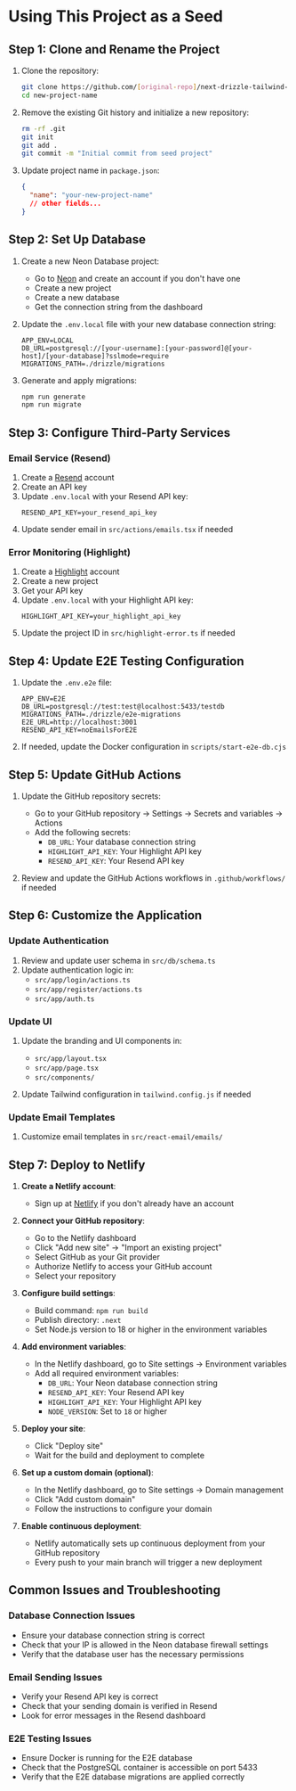 # Using This Project as a Seed

## Step 1: Clone and Rename the Project

1. Clone the repository:

   ```bash
   git clone https://github.com/[original-repo]/next-drizzle-tailwind-auth.git new-project-name
   cd new-project-name
   ```

2. Remove the existing Git history and initialize a new repository:

   ```bash
   rm -rf .git
   git init
   git add .
   git commit -m "Initial commit from seed project"
   ```

3. Update project name in `package.json`:
   ```json
   {
     "name": "your-new-project-name"
     // other fields...
   }
   ```

## Step 2: Set Up Database

1. Create a new Neon Database project:

   - Go to [Neon](https://neon.tech/) and create an account if you don't have one
   - Create a new project
   - Create a new database
   - Get the connection string from the dashboard

2. Update the `.env.local` file with your new database connection string:

   ```
   APP_ENV=LOCAL
   DB_URL=postgresql://[your-username]:[your-password]@[your-host]/[your-database]?sslmode=require
   MIGRATIONS_PATH=./drizzle/migrations
   ```

3. Generate and apply migrations:
   ```bash
   npm run generate
   npm run migrate
   ```

## Step 3: Configure Third-Party Services

### Email Service (Resend)

1. Create a [Resend](https://resend.com/) account
2. Create an API key
3. Update `.env.local` with your Resend API key:
   ```
   RESEND_API_KEY=your_resend_api_key
   ```
4. Update sender email in `src/actions/emails.tsx` if needed

### Error Monitoring (Highlight)

1. Create a [Highlight](https://highlight.io/) account
2. Create a new project
3. Get your API key
4. Update `.env.local` with your Highlight API key:
   ```
   HIGHLIGHT_API_KEY=your_highlight_api_key
   ```
5. Update the project ID in `src/highlight-error.ts` if needed

## Step 4: Update E2E Testing Configuration

1. Update the `.env.e2e` file:

   ```
   APP_ENV=E2E
   DB_URL=postgresql://test:test@localhost:5433/testdb
   MIGRATIONS_PATH=./drizzle/e2e-migrations
   E2E_URL=http://localhost:3001
   RESEND_API_KEY=noEmailsForE2E
   ```

2. If needed, update the Docker configuration in `scripts/start-e2e-db.cjs`

## Step 5: Update GitHub Actions

1. Update the GitHub repository secrets:

   - Go to your GitHub repository → Settings → Secrets and variables → Actions
   - Add the following secrets:
     - `DB_URL`: Your database connection string
     - `HIGHLIGHT_API_KEY`: Your Highlight API key
     - `RESEND_API_KEY`: Your Resend API key

2. Review and update the GitHub Actions workflows in `.github/workflows/` if needed

## Step 6: Customize the Application

### Update Authentication

1. Review and update user schema in `src/db/schema.ts`
2. Update authentication logic in:
   - `src/app/login/actions.ts`
   - `src/app/register/actions.ts`
   - `src/app/auth.ts`

### Update UI

1. Update the branding and UI components in:

   - `src/app/layout.tsx`
   - `src/app/page.tsx`
   - `src/components/`

2. Update Tailwind configuration in `tailwind.config.js` if needed

### Update Email Templates

1. Customize email templates in `src/react-email/emails/`

## Step 7: Deploy to Netlify

1. **Create a Netlify account**:

   - Sign up at [Netlify](https://app.netlify.com/signup) if you don't already have an account

2. **Connect your GitHub repository**:

   - Go to the Netlify dashboard
   - Click "Add new site" → "Import an existing project"
   - Select GitHub as your Git provider
   - Authorize Netlify to access your GitHub account
   - Select your repository

3. **Configure build settings**:

   - Build command: `npm run build`
   - Publish directory: `.next`
   - Set Node.js version to 18 or higher in the environment variables

4. **Add environment variables**:

   - In the Netlify dashboard, go to Site settings → Environment variables
   - Add all required environment variables:
     - `DB_URL`: Your Neon database connection string
     - `RESEND_API_KEY`: Your Resend API key
     - `HIGHLIGHT_API_KEY`: Your Highlight API key
     - `NODE_VERSION`: Set to `18` or higher

5. **Deploy your site**:

   - Click "Deploy site"
   - Wait for the build and deployment to complete

6. **Set up a custom domain (optional)**:

   - In the Netlify dashboard, go to Site settings → Domain management
   - Click "Add custom domain"
   - Follow the instructions to configure your domain

7. **Enable continuous deployment**:
   - Netlify automatically sets up continuous deployment from your GitHub repository
   - Every push to your main branch will trigger a new deployment

## Common Issues and Troubleshooting

### Database Connection Issues

- Ensure your database connection string is correct
- Check that your IP is allowed in the Neon database firewall settings
- Verify that the database user has the necessary permissions

### Email Sending Issues

- Verify your Resend API key is correct
- Check that your sending domain is verified in Resend
- Look for error messages in the Resend dashboard

### E2E Testing Issues

- Ensure Docker is running for the E2E database
- Check that the PostgreSQL container is accessible on port 5433
- Verify that the E2E database migrations are applied correctly
